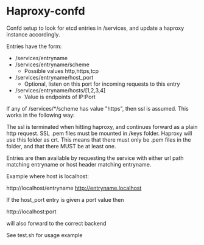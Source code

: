 # Haproxy-confd

Confd setup to look for etcd entries in /services, and
update a haproxy instance accordingly.

Entries have the form:

- /services/entryname
- /services/entryname/scheme
	- Possible values http,https,tcp
- /services/entryname/host_port
	- Optional, listen on this port for incoming requests to this entry
- /services/entryname/hosts/[1,2,3,4]
	- Value is endpoints of IP:Port

If any of /services/\*/scheme has value "https", then ssl is assumed.
This works in the following way:

The ssl is terminated when hitting haproxy, and
continues forward as a plain http request. SSL .pem files must be
mounted in /keys folder. Haproxy will use this folder as crt. This
means that there must only be .pem files in the folder, and that there
MUST be at least one.

Entries are then available by requesting the service with either
url path matching entryname or host header matching entryname.

Example where host is localhost:

http://localhost/entryname
http://entryname.localhost

If the host_port entry is given a port value then

http://localhost:port

will also forward to the correct backend


See test.sh for usage example
